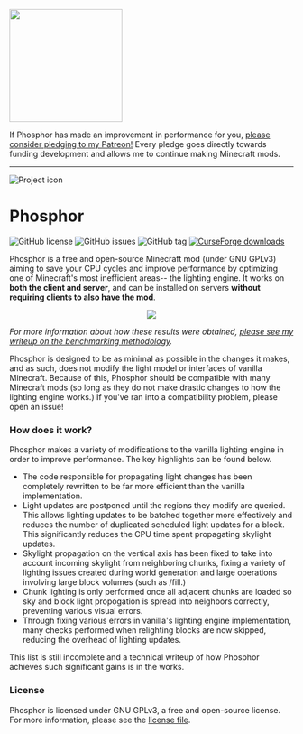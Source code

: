 <a href="https://www.patreon.com/bePatron?u=824442"><img src="https://i.vgy.me/AjBz9h.png" width="200"></a>

If Phosphor has made an improvement in performance for you, [please consider pledging to my Patreon!](https://patreon.com/jellysquid) Every pledge goes directly towards funding development and allows me
to continue making Minecraft mods.

-----

![Project icon](https://i.vgy.me/NBLC9k.png)

# Phosphor
![GitHub license](https://img.shields.io/github/license/jellysquid3/phosphor.svg)
![GitHub issues](https://img.shields.io/github/issues/jellysquid3/phosphor.svg)
![GitHub tag](https://img.shields.io/github/tag/jellysquid3/phosphor.svg)
[![CurseForge downloads](http://cf.way2muchnoise.eu/full_318255_downloads.svg)](https://minecraft.curseforge.com/projects/phosphor)

Phosphor is a free and open-source Minecraft mod (under GNU GPLv3) aiming to save your CPU cycles and improve performance by optimizing one of Minecraft's most inefficient areas-- the lighting engine.
It works on **both the client and server**, and can be installed on servers **without requiring clients to also have the mod**.

<p align="center">
  <img src="https://i.vgy.me/YDjLK6.png" />
</p>

_For more information about how these results were obtained, [please see my writeup on the benchmarking methodology](https://gist.github.com/jellysquid3/3b545be9c00cc59fe5c68927d03ec708)._

Phosphor is designed to be as minimal as possible in the changes it makes, and as such, does not modify the light model or interfaces of vanilla Minecraft. Because of this, Phosphor should be compatible
with many Minecraft mods (so long as they do not make drastic changes to how the lighting engine works.) If you've ran into a compatibility problem, please open an issue!

### How does it work?

Phosphor makes a variety of modifications to the vanilla lighting engine in order to improve performance. The key highlights can be found below.

- The code responsible for propagating light changes has been completely rewritten to be far more efficient than the vanilla implementation.
- Light updates are postponed until the regions they modify are queried. This allows lighting updates to be batched together more effectively and reduces the number of duplicated scheduled light updates for a block.
  This significantly reduces the CPU time spent propagating skylight updates.
- Skylight propagation on the vertical axis has been fixed to take into account incoming skylight from neighboring chunks, fixing a variety of lighting issues created during world generation and large operations
  involving large block volumes (such as /fill.)
- Chunk lighting is only performed once all adjacent chunks are loaded so sky and block light propogation is spread into neighbors correctly, preventing various visual errors.
- Through fixing various errors in vanilla's lighting engine implementation, many checks performed when relighting blocks are now skipped, reducing the overhead of lighting updates.

This list is still incomplete and a technical writeup of how Phosphor achieves such significant gains is in the works.

### License

Phosphor is licensed under GNU GPLv3, a free and open-source license. For more information, please see the [license file](https://github.com/jellysquid3/Phosphor/blob/master/LICENSE.txt).